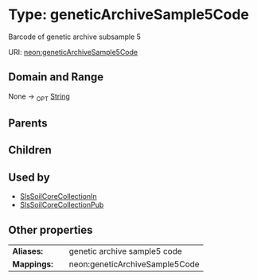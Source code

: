 
# Type: geneticArchiveSample5Code


Barcode of genetic archive subsample 5

URI: [neon:geneticArchiveSample5Code](https://data.neonscience.org/geneticArchiveSample5Code)


## Domain and Range

None ->  <sub>OPT</sub> [String](types/String.md)

## Parents


## Children


## Used by

 * [SlsSoilCoreCollectionIn](SlsSoilCoreCollectionIn.md)
 * [SlsSoilCoreCollectionPub](SlsSoilCoreCollectionPub.md)

## Other properties

|  |  |  |
| --- | --- | --- |
| **Aliases:** | | genetic archive sample5 code |
| **Mappings:** | | neon:geneticArchiveSample5Code |

